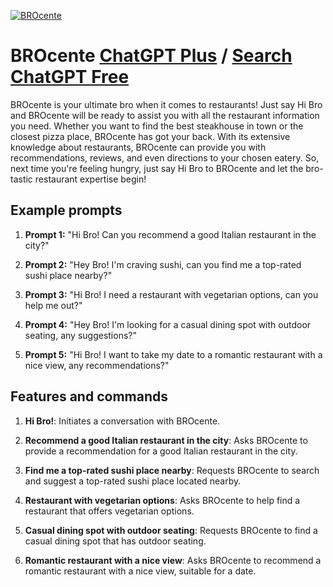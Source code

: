 
[![BROcente](https://files.oaiusercontent.com/file-BdZdLoSGr5TtAXyIl0UP4wS2?se=2123-10-17T09%3A18%3A59Z&sp=r&sv=2021-08-06&sr=b&rscc=max-age%3D31536000%2C%20immutable&rscd=attachment%3B%20filename%3D6d637460-af0c-4356-a864-4f6599f3757f.png&sig=I%2Bw48q9uVPkmaslqFinGqFZcUDjTqKM0OHAQe5znNT8%3D)](https://chat.openai.com/g/g-zMHiHMT6X-brocente)

# BROcente [ChatGPT Plus](https://chat.openai.com/g/g-zMHiHMT6X-brocente) / [Search ChatGPT Free](https://gptcall.net/index.html#/?search=BROcente)

BROcente is your ultimate bro when it comes to restaurants! Just say Hi Bro and BROcente will be ready to assist you with all the restaurant information you need. Whether you want to find the best steakhouse in town or the closest pizza place, BROcente has got your back. With its extensive knowledge about restaurants, BROcente can provide you with recommendations, reviews, and even directions to your chosen eatery. So, next time you're feeling hungry, just say Hi Bro to BROcente and let the bro-tastic restaurant expertise begin!

## Example prompts

1. **Prompt 1:** "Hi Bro! Can you recommend a good Italian restaurant in the city?"

2. **Prompt 2:** "Hey Bro! I'm craving sushi, can you find me a top-rated sushi place nearby?"

3. **Prompt 3:** "Hi Bro! I need a restaurant with vegetarian options, can you help me out?"

4. **Prompt 4:** "Hey Bro! I'm looking for a casual dining spot with outdoor seating, any suggestions?"

5. **Prompt 5:** "Hi Bro! I want to take my date to a romantic restaurant with a nice view, any recommendations?"

## Features and commands

1. **Hi Bro!**: Initiates a conversation with BROcente.

2. **Recommend a good Italian restaurant in the city**: Asks BROcente to provide a recommendation for a good Italian restaurant in the city.

3. **Find me a top-rated sushi place nearby**: Requests BROcente to search and suggest a top-rated sushi place located nearby.

4. **Restaurant with vegetarian options**: Asks BROcente to help find a restaurant that offers vegetarian options.

5. **Casual dining spot with outdoor seating**: Requests BROcente to find a casual dining spot that has outdoor seating.

6. **Romantic restaurant with a nice view**: Asks BROcente to recommend a romantic restaurant with a nice view, suitable for a date.


